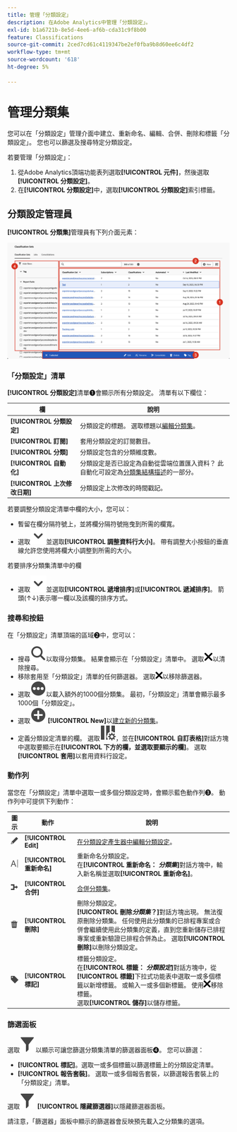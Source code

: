 ```yaml
---
title: 管理「分類設定」
description: 在Adobe Analytics中管理「分類設定」。
exl-id: b1a6721b-8e5d-4ee6-af6b-cda31c9f8b00
feature: Classifications
source-git-commit: 2ced7cd61c4119347be2ef0fba9b8d60ee6c4df2
workflow-type: tm+mt
source-wordcount: '618'
ht-degree: 5%

---
```


# 管理分類集

您可以在「分類設定」管理介面中建立、重新命名、編輯、合併、刪除和標籤「分類設定」。 您也可以篩選及搜尋特定分類設定。

若要管理「分類設定」：

1. 從Adobe Analytics頂端功能表列選取&#x200B;**[!UICONTROL 元件]**，然後選取&#x200B;**[!UICONTROL 分類設定]**。
1. 在&#x200B;**[!UICONTROL 分類設定]**&#x200B;中，選取&#x200B;**[!UICONTROL 分類設定]**&#x200B;索引標籤。

## 分類設定管理員

**[!UICONTROL 分類集]**&#x200B;管理員有下列介面元素：

![分類集管理員](assets/classification-sets-manage.png)


### 「分類設定」清單

**[!UICONTROL 分類設定]**&#x200B;清單➊會顯示所有分類設定。 清單有以下欄位：

| 欄 | 說明 |
|---|---|
| **[!UICONTROL 分類設定]** | 分類設定的標題。 選取標題以[編輯分類集](create.md#edit-a-classification-set)。 |
| **[!UICONTROL 訂閱]** | 套用分類設定的訂閱數目。 |
| **[!UICONTROL 分類]** | 分類設定包含的分類維度數。 |
| **[!UICONTROL 自動化]** | 分類設定是否已設定為自動從雲端位置匯入資料？ 此自動化可設定為[分類集結構描述](schema.md)的一部分。 |
| **[!UICONTROL 上次修改日期]** | 分類設定上次修改的時間戳記。 |

若要調整分類設定清單中欄的大小，您可以：

* 暫留在欄分隔符號上，並將欄分隔符號拖曳到所需的欄寬。
* 選取![V形向下](/help/assets/icons/ChevronDown.svg)並選取&#x200B;**[!UICONTROL 調整資料行大小]**。 帶有調整大小按鈕的垂直線允許您使用將欄大小調整到所需的大小。

若要排序分類集清單中的欄

* 選取![V形向下](/help/assets/icons/ChevronDown.svg)並選取&#x200B;**[!UICONTROL 遞增排序]**&#x200B;或&#x200B;**[!UICONTROL 遞減排序]**。 箭頭(↑↓)表示哪一欄以及該欄的排序方式。

### 搜尋和按鈕

在「分類設定」清單頂端的區域➋中，您可以：

* 搜尋![搜尋](/help/assets/icons/Search.svg)以取得分類集。 結果會顯示在「分類設定」清單中。 選取![CrossSize200](/help/assets/icons/CrossSize200.svg)以清除搜尋。
* 移除套用至「分類設定」清單的任何篩選器。 選取![CrossSize100](/help/assets/icons/CrossSize100.svg)以移除篩選器。
* 選取![MoreCircle](/help/assets/icons/MoreCircle.svg)以載入額外的1000個分類集。 最初，「分類設定」清單會顯示最多1000個「分類設定」。
* 選取![AddCircle](/help/assets/icons/AddCircle.svg) **[!UICONTROL New]**&#x200B;以[建立新的分類集](create.md#create-a-classification-set)。
* 定義分類設定清單的欄。 選取![ColumnSetting](/help/assets/icons/ColumnSetting.svg)，並在&#x200B;**[!UICONTROL 自訂表格]**&#x200B;對話方塊中選取要顯示在&#x200B;**[!UICONTROL 下方的欄，並選取要顯示的欄]**。 選取&#x200B;**[!UICONTROL 套用]**&#x200B;以套用資料行設定。


### 動作列

當您在「分類設定」清單中選取一或多個分類設定時，會顯示藍色動作列➌。 動作列中可提供下列動作：

| 圖示 | 動作 | 說明 |
|---|---|---|
| ![編輯](/help/assets/icons/Edit.svg) | **[!UICONTROL Edit]** | [在分類設定產生器中編輯分類設定](create.md#edit-a-classification-set)。 |
| ![重新命名](/help/assets/icons/Rename.svg) | **[!UICONTROL 重新命名]** | 重新命名分類設定。<br/>在&#x200B;**[!UICONTROL 重新命名： _分類集_]**&#x200B;對話方塊中，輸入新名稱並選取&#x200B;**[!UICONTROL 重新命名]**。 |
| ![Merge](/help/assets/icons/Merge.svg) | **[!UICONTROL 合併]** | [合併分類集](/help/components/classifications/sets/consolidations/manage.md)。 |
| ![Delete](/help/assets/icons/Delete.svg) | **[!UICONTROL 刪除]** | 刪除分類設定。<br/> **[!UICONTROL 刪除&#x200B;_分類集_？]**&#x200B;對話方塊出現。 無法復原刪除分類集。 任何使用此分類集的已排程專案或合併會繼續使用此分類集的定義，直到您重新儲存已排程專案或重新驗證已排程合併為止。 選取&#x200B;**[!UICONTROL 刪除]**&#x200B;以刪除分類設定。 |
| ![Label](/help/assets/icons/Label.svg) | **[!UICONTROL 標記]** | 標籤分類設定。<br/>在&#x200B;**[!UICONTROL 標籤： _分類設定_]**&#x200B;對話方塊中，從&#x200B;**[!UICONTROL 標籤]**&#x200B;下拉式功能表中選取一或多個標籤以新增標籤。 或輸入一或多個新標籤。 使用![CrossSize100](/help/assets/icons/CrossSize100.svg)移除標籤。 <br/>選取&#x200B;**[!UICONTROL 儲存]**&#x200B;以儲存標籤。 |


### 篩選面板

選取![篩選器](/help/assets/icons/Filter.svg)以顯示可讓您篩選分類集清單的篩選器面板➍。 您可以篩選：

* **[!UICONTROL 標記]**。選取一或多個標籤以篩選標籤上的分類設定清單。
* **[!UICONTROL 報告套裝]**。 選取一或多個報告套裝，以篩選報告套裝上的「分類設定」清單。

選取![篩選器](/help/assets/icons/Filter.svg) **[!UICONTROL 隱藏篩選器]**&#x200B;以隱藏篩選器面板。

請注意，「篩選器」面板中顯示的篩選器會反映預先載入之分類集的選項。


<!-- old content

The Classification set manager allows you to create, edit, or delete classification sets.

**[!UICONTROL Components]** > **[!UICONTROL Classification sets]** > **[!UICONTROL Sets]**

Classification sets consist of **Subscriptions** (report suite and dimension combinations) and **Classification names** (dimensions containing classification data). Subscriptions are configured under [Settings](settings.md), while classification names are configured under [Schema](schema.md).

## Filter classification sets

The left side of the Classification set manager provides filter settings to locate the desired classification set. Clicking the filter icon toggles the filter settings visibility. You can filter classification sets by **[!UICONTROL Tags]** or **[!UICONTROL Report suite]**.

![Classification set filters](../../assets/classification-set-filters.png)

Note that 1,000 classification sets are preloaded at a time. The filters shown in the left rail reflect the options for the sets that are preloaded.

## Classification set manager columns

The following columns are available in the Classification set manager:

* **[!UICONTROL Classification set]**: The classification set name. Clicking a classification set name edits its [settings](settings.md).
* **[!UICONTROL Subscriptions]**: The number of subscriptions that this classification set applies to.
* **[!UICONTROL Classifications]**: The number of classification dimensions that the classification set contains.
* **[!UICONTROL Automated]**: Determines if the classification set is configured to automatically import data from a cloud location. Automation can be configured in the classification set's [schema](schema.md).
* **[!UICONTROL Last Modified]**: The date and time that the classification set was last modified.

## Create or edit options

The following buttons are available in the Classification set manager:

* **[!UICONTROL Add]**: [Create](create.md) a classification set.
* **[!UICONTROL Search by title]**: Search for classification sets by name.
* **[!UICONTROL Load more]**: The Classification set manager initially displays up to 1000 classification sets. This button loads 1000 more classification sets.
* **Show/Hide columns**: Toggle visibility for any column besides [!UICONTROL Classification set].

Select one or more classification sets by clicking the checkbox next to the desired classification set. Selecting a classification set reveals the following options:

* **[!UICONTROL Tag]**: Add one or more tags to the selected classification sets, which allows you to organize or group classification sets to make them easier to locate in the future.
* **[!UICONTROL Delete]**: Deletes the classification set. Classification dimensions based on this classification set are no longer available. Scheduled projects using the deleted classification set continue using dependent dimensions until you resave the scheduled project.
* **[!UICONTROL Consolidate]**: Start a new [consolidation](../consolidations/process.md).
* **[!UICONTROL Rename]**: Rename the selected classification set.

-->